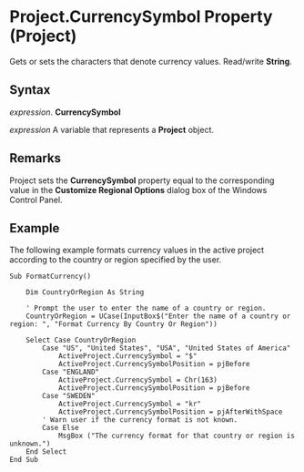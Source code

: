 
# Project.CurrencySymbol Property (Project)

Gets or sets the characters that denote currency values. Read/write  **String**.


## Syntax

 _expression_. **CurrencySymbol**

 _expression_ A variable that represents a **Project** object.


## Remarks

Project sets the  **CurrencySymbol** property equal to the corresponding value in the **Customize Regional Options** dialog box of the Windows Control Panel.


## Example

The following example formats currency values in the active project according to the country or region specified by the user.


```
Sub FormatCurrency() 
 
    Dim CountryOrRegion As String 
 
    ' Prompt the user to enter the name of a country or region. 
    CountryOrRegion = UCase(InputBox$("Enter the name of a country or region: ", "Format Currency By Country Or Region")) 
     
    Select Case CountryOrRegion 
        Case "US", "United States", "USA", "United States of America" 
            ActiveProject.CurrencySymbol = "$" 
            ActiveProject.CurrencySymbolPosition = pjBefore 
        Case "ENGLAND" 
            ActiveProject.CurrencySymbol = Chr(163) 
            ActiveProject.CurrencySymbolPosition = pjBefore 
        Case "SWEDEN" 
            ActiveProject.CurrencySymbol = "kr" 
            ActiveProject.CurrencySymbolPosition = pjAfterWithSpace 
        ' Warn user if the currency format is not known. 
        Case Else 
            MsgBox ("The currency format for that country or region is unknown.") 
    End Select
End Sub
```

